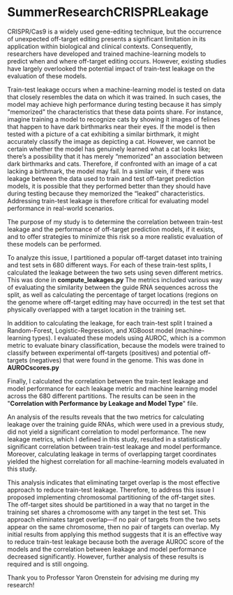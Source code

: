 # SummerResearchCRISPRLeakage
CRISPR/Cas9 is a widely used gene-editing technique, but the occurrence of unexpected off-target editing presents a significant limitation in its application within biological and clinical contexts. Consequently, researchers have developed and trained machine-learning models to predict when and where off-target editing occurs. However, existing studies have largely overlooked the potential impact of train-test leakage on the evaluation of these models.

Train-test leakage occurs when a machine-learning model is tested on data that closely resembles the data on which it was trained. In such cases, the model may achieve high performance during testing because it has simply "memorized" the characteristics that these data points share. For instance, imagine training a model to recognize cats by showing it images of felines that happen to have dark birthmarks near their eyes. If the model is then tested with a picture of a cat exhibiting a similar birthmark, it might accurately classify the image as depicting a cat. However, we cannot be certain whether the model has genuinely learned what a cat looks like; there’s a possibility that it has merely “memorized” an association between dark birthmarks and cats. Therefore, if confronted with an image of a cat lacking a birthmark, the model may fail. 
In a similar vein, if there was leakage between the data used to train and test off-target prediction models, it is possible that they performed better than they should have during testing because they memorized the “leaked” characteristics. Addressing train-test leakage is therefore critical for evaluating model performance in real-world scenarios.

The purpose of my study is to determine the correlation between train-test leakage and the performance of off-target prediction models, if it exists, and to offer strategies to minimize this risk so a more realistic evaluation of these models can be performed.

To analyze this issue, I partitioned a popular off-target dataset into training and test sets in 680 different ways. For each of these train-test splits, I calculated the leakage between the two sets using seven different metrics. This was done in **compute_leakages.py** The metrics included various way of evaluating the similarity between the guide RNA sequences across the split, as well as calculating the percentage of target locations (regions on the genome where off-target editing may have occurred) in the test set that physically overlapped with a target location in the training set.

In addition to calculating the leakage, for each train-test split I trained a Random-Forest, Logistic-Regression, and XGBoost model (machine-learning types). I evaluated these models using AUROC, which is a common metric to evaluate binary classification, because the models were trained to classify between experimental off-targets (positives) and potential off-targets (negatives) that were found in the genome. This was done in **AUROCscores.py**

Finally, I calculated the correlation between the train-test leakage and model performance for each leakage metric and machine learning model across the 680 different partitions. The results can be seen in the "**Correlation with Performance by Leakage and Model Type**" file.

An analysis of the results reveals that the two metrics for calculating leakage over the training guide RNAs, which were used in a previous study, did not yield a significant correlation to model performance. The new leakage metrics, which I defined in this study, resulted in a statistically significant correlation between train-test leakage and model performance. Moreover, calculating leakage in terms of overlapping target coordinates yielded the highest correlation for all machine-learning models evaluated in this study. 

This analysis indicates that eliminating target overlap is the most effective approach to reduce train-test leakage. Therefore, to address this issue I proposed implementing chromosomal partitioning of the off-target sites. The off-target sites should be partitioned in a way that no target in the training set shares a chromosome with any target in the test set. This approach eliminates target overlap—if no pair of targets from the two sets appear on the same chromosome, then no pair of targets can overlap. My initial results from applying this method suggests that it is an effective way to reduce train-test leakage because both the average AUROC score of the models and the correlation between leakage and model performance decreased significantly. However, further analysis of these results is required and is still ongoing.

Thank you to Professor Yaron Orenstein for advising me during my research! 







